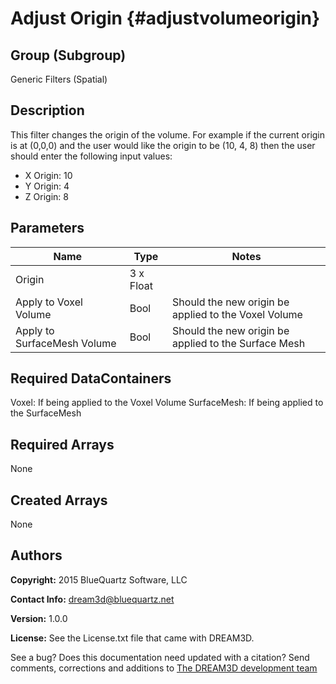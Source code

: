 Adjust Origin  {#adjustvolumeorigin}
==============================

## Group (Subgroup) ##
Generic Filters (Spatial)

## Description ##
This filter changes the origin of the volume. For example if the current origin is
at (0,0,0) and the user would like the origin to be (10, 4, 8) then the user should enter the following input values:

+ X Origin: 10
+ Y Origin: 4
+ Z Origin: 8

## Parameters ##

| Name    | Type      |  Notes |
|---------|-----------|--------|
|  Origin | 3 x Float |        |
| Apply to Voxel Volume | Bool | Should the new origin be applied to the Voxel Volume |
| Apply to SurfaceMesh Volume | Bool | Should the new origin be applied to the Surface Mesh |

## Required DataContainers ##
Voxel: If being applied to the Voxel Volume
SurfaceMesh: If being applied to the SurfaceMesh

## Required Arrays ##
None

## Created Arrays ##
None



## Authors ##

**Copyright:** 2015 BlueQuartz Software, LLC

**Contact Info:** dream3d@bluequartz.net

**Version:** 1.0.0

**License:**  See the License.txt file that came with DREAM3D.



See a bug? Does this documentation need updated with a citation? Send comments, corrections and additions to [The DREAM3D development team](mailto:dream3d@bluequartz.net?subject=Documentation%20Correction)

